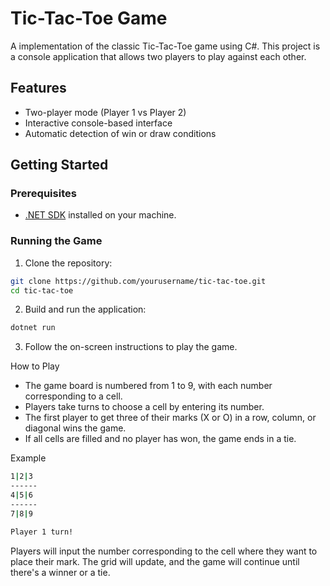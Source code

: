 # Tic-Tac-Toe Game

A implementation of the classic Tic-Tac-Toe game using C#. This project is a console application that allows two players to play against each other. 

## Features

- Two-player mode (Player 1 vs Player 2)
- Interactive console-based interface
- Automatic detection of win or draw conditions

## Getting Started

### Prerequisites

- [.NET SDK](https://dotnet.microsoft.com/download) installed on your machine.

### Running the Game

1. Clone the repository:

  ```bash
  git clone https://github.com/yourusername/tic-tac-toe.git
  cd tic-tac-toe
  ```

2. Build and run the application:

  ```bash
  dotnet run
  ```

3. Follow the on-screen instructions to play the game.

How to Play
- The game board is numbered from 1 to 9, with each number corresponding to a cell.
- Players take turns to choose a cell by entering its number.
- The first player to get three of their marks (X or O) in a row, column, or diagonal wins the game.
- If all cells are filled and no player has won, the game ends in a tie.

Example

  ```bash
  1|2|3
  ------
  4|5|6
  ------
  7|8|9

  Player 1 turn!
  ```

Players will input the number corresponding to the cell where they want to place their mark. The grid will update, and the game will continue until there's a winner or a tie.
